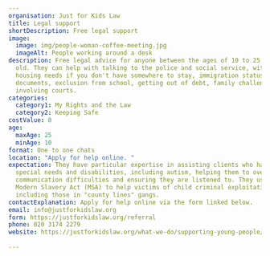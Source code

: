 ```yaml
---
organisation: Just for Kids Law
title: Legal support
shortDescription: Free legal support
image:
  image: img/people-woman-coffee-meeting.jpg
  imageAlt: People working around a desk
description: Free legal advice for anyone between the ages of 10 to 25 years
  old. They can help with talking to the police and social service, with your
  housing needs if you don't have somewhere to stay, immigration status and
  documents, exclusion from school, getting out of debt, family challenges
  involving courts.
categories:
  category1: My Rights and the Law
  category2: Keeping Safe
costValue: 0
age:
  maxAge: 25
  minAge: 10
format: One to one chats
location: "Apply for help online. "
expectation: They have particular expertise in assisting clients who have
  special needs and disabilities, including autism, helping them to overcome
  communication difficulties and ensuring they are listened to. They use the
  Modern Slavery Act (MSA) to help victims of child criminal exploitation,
  including those in "county lines" gangs.
contactExplanation: Apply for help online via the form linked below.
email: info@justforkidslaw.org
form: https://justforkidslaw.org/referral
phone: 020 3174 2279
website: https://justforkidslaw.org/what-we-do/supporting-young-people/how-can-just-kids-law-help-me
 
---
```

